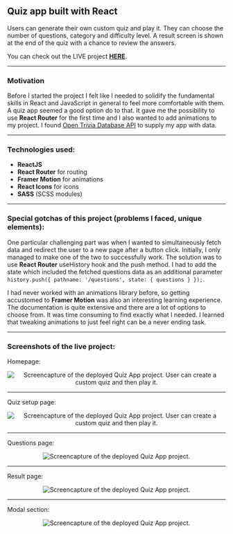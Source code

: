 ## Quiz app built with React

Users can generate their own custom quiz and play it. They can choose the number of questions, category and difficulty level. A result screen is shown at the end of the quiz with a chance to review the answers.

You can check out the LIVE project [**HERE**](https://quiz-app-mr.netlify.app/ 'Completed project').

---

### Motivation

Before I started the project I felt like I needed to solidify the fundamental skills in React and JavaScript in general to feel more comfortable with them. A quiz app seemed a good option do to that. It gave me the possibility to use **React Router** for the first time and I also wanted to add animations to my project. I found [Open Trivia Database API](https://opentdb.com/ 'Trivia  Database homepage') to supply my app with data.

---

### Technologies used:

- **ReactJS**
- **React Router** for routing
- **Framer Motion** for animations
- **React Icons** for icons
- **SASS** (SCSS modules)

---

### Special gotchas of this project (problems I faced, unique elements):

One particular challenging part was when I wanted to simultaneously fetch data and redirect the user to a new page after a button click. Initially, I only managed to make one of the two to successfully work. The solution was to use **React Router** useHistory hook and the push method. I had to add the state which included the fetched questions data as an additional parameter `history.push({ pathname: '/questions', state: { questions } });`.

I had never worked with an animations library before, so getting accustomed to **Framer Motion** was also an interesting learning experience. The documentation is quite extensive and there are a lot of options to choose from. It was time consuming to find exactly what I needed. I learned that tweaking animations to just feel right can be a never ending task.

---

### Screenshots of the live project:

Homepage:

<p align="center">
<img src="https://i.imgur.com/QxSe0L0.png" alt="Screencapture of the deployed Quiz App project. User can create a custom quiz and then play it." title="Screenshot of the homepage"/>
</p>

---

Quiz setup page:

<p align="center">
<img src="https://i.imgur.com/mgtunOj.png" alt="Screencapture of the deployed Quiz App project. User can create a custom quiz and then play it." title="Screenshot of the quiz setup page"/>
</p>

---

Questions page:

<p align="center">
<img src="https://i.imgur.com/PtShSj2.png" alt="Screencapture of the deployed Quiz App project." title="Screenshot of the questions page"/>
</p>

---

Result page:

<p align="center">
<img src="https://i.imgur.com/ltcKqtZ.png" alt="Screencapture of the deployed Quiz App project." title="Screenshot of the result page"/>
</p>

---

Modal section:

<p align="center">
<img src="https://i.imgur.com/3bkUCrK.png" alt="Screencapture of the deployed Quiz App project." title="Screenshot of the modal page in result section"/>
</p>
